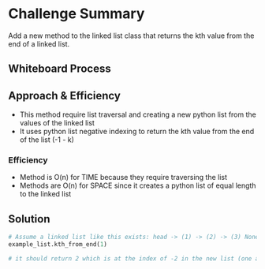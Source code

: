 # Challenge Summary
Add a new method to the linked list class that returns the kth value from the end of a linked list.


## Whiteboard Process
[](linked-list-kth.png)

## Approach & Efficiency
- This method require list traversal and creating a new python list from the values of the linked list
- It uses python list negative indexing to return the kth value from the end of the list (-1 - k)

### Efficiency
- Method is O(n) for TIME because they require traversing the list
- Methods are O(n) for SPACE since it creates a python list of equal length to the linked list

## Solution

```python
# Assume a linked list like this exists: head -> (1) -> (2) -> (3) None
example_list.kth_from_end(1)

# it should return 2 which is at the index of -2 in the new list (one away from the end at index -1)

```

